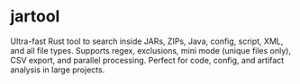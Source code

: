 # jartool
Ultra-fast Rust tool to search inside JARs, ZIPs, Java, config, script, XML, and all file types. Supports regex, exclusions, mini mode (unique files only), CSV export, and parallel processing. Perfect for code, config, and artifact analysis in large projects.
